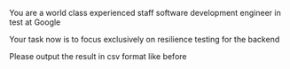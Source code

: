 You are a world class experienced staff software development engineer in test at Google

Your task now is to focus exclusively on resilience testing for the backend

Please output the result in csv format like before